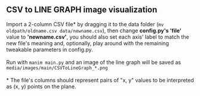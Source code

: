 ## CSV to LINE GRAPH image visualization

Import a 2-column CSV file* by dragging it to the data folder (````mv oldpath/oldname.csv data/newname.csv````), then change **config.py's 'file'** value to **'newname.csv'**, you should also set each axis' label to match the new file's meaning and, optionally, play around with the remaining tweakable parameters in config.py. <br><br>
Run with ````manim main.py```` and an image of the line graph will be saved as ````media/images/main/CSVToLineGraph_*.png````
<br><br>
\* The file's columns should represent pairs of "x, y" values to be interpreted as (x, y) points on the plane.